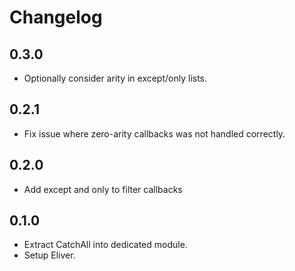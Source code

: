 # Changelog

## 0.3.0
* Optionally consider arity in except/only lists. 

## 0.2.1
* Fix issue where zero-arity callbacks was not handled correctly. 

## 0.2.0
* Add except and only to filter callbacks

## 0.1.0
* Extract CatchAll into dedicated module.
* Setup Eliver. 
